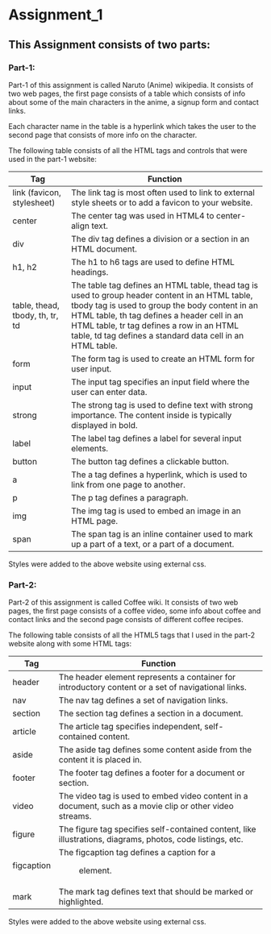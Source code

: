 # Assignment_1
## This Assignment consists of two parts:

### Part-1:
Part-1 of this assignment is called Naruto (Anime) wikipedia. It consists of two web pages, the first page consists of a table which consists of info about some of the main characters in the anime, a signup form and contact links.

Each character name in the table is a hyperlink which takes the user to the second page that consists of more info on the character.

The following table consists of all the HTML tags and controls that were used in the part-1 website:

| Tag             | Function      |   
| -------------    | ------------- | 
| link (favicon, stylesheet) | The link tag is most often used to link to external style sheets or to add a favicon to your website.|  
| center         | The center tag was used in HTML4 to center-align text.|
| div            | The div tag defines a division or a section in an HTML document.| 
| h1, h2         | The h1 to h6 tags are used to define HTML headings.|
| table, thead, tbody, th, tr, td | The table tag defines an HTML table, thead tag is used to group header content in an HTML table, tbody tag is used to group the body content in an HTML table, th tag defines a header cell in an HTML table, tr tag defines a row in an HTML table, td tag defines a standard data cell in an HTML table.|
| form           | The form tag is used to create an HTML form for user input.|
| input          | The input tag specifies an input field where the user can enter data.|
| strong         | The strong tag is used to define text with strong importance. The content inside is typically displayed in bold.|
| label          | The label tag defines a label for several input elements.|
| button         | The button tag defines a clickable button.|
| a              | The a tag defines a hyperlink, which is used to link from one page to another.|
| p              | The p tag defines a paragraph.|
| img            | The img tag is used to embed an image in an HTML page.|
| span           | The span tag is an inline container used to mark up a part of a text, or a part of a document.|

Styles were added to the above website using external css.

### Part-2:
Part-2 of this assignment is called Coffee wiki. It consists of two web pages, the first page consists of a coffee video, some info about coffee and contact links and the second page consists of different coffee recipes.

The following table consists of all the HTML5 tags that I used in the part-2 website along with some HTML tags:

| Tag             | Function      |   
| -------------    | ------------- | 
| header           | The header element represents a container for introductory content or a set of navigational links.|  
| nav              | The nav tag defines a set of navigation links.|
| section          | The section tag defines a section in a document.| 
| article          | The article tag specifies independent, self-contained content.|
| aside            | The aside tag defines some content aside from the content it is placed in.|
| footer           | The footer tag defines a footer for a document or section.|
| video            | The video tag is used to embed video content in a document, such as a movie clip or other video streams.|
| figure           | The figure tag specifies self-contained content, like illustrations, diagrams, photos, code listings, etc.|
| figcaption       | The figcaption tag defines a caption for a <figure> element.|
| mark             | The mark tag defines text that should be marked or highlighted.|

Styles were added to the above website using external css.

